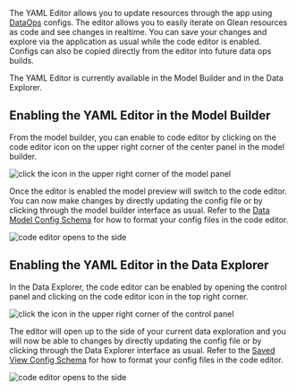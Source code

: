 The YAML Editor allows you to update resources through the app using [DataOps](index.md) configs. The editor allows you to easily iterate on Glean resources as code and see changes in realtime. You can save your changes and explore via the application as usual while the code editor is enabled. Configs can also be copied directly from the editor into future data ops builds.

The YAML Editor is currently available in the Model Builder and in the Data Explorer.

## Enabling the YAML Editor in the Model Builder

From the model builder, you can enable to code editor by clicking on the code editor icon on the upper right corner of the center panel in the model builder.

<img src="/assets/select-code-editor-model-builder.png" alt="click the icon in the upper right corner of the model panel"/>

Once the editor is enabled the model preview will switch to the code editor. You can now make changes by directly updating the config file or by clicking through the model builder interface as usual. Refer to the [Data Model Config Schema](config-schema/Data-Model.md) for how to format your config files in the code editor.

<img src="/assets/code-editor-model-builder.png" alt="code editor opens to the side" />

## Enabling the YAML Editor in the Data Explorer

In the Data Explorer, the code editor can be enabled by opening the control panel and clicking on the code editor icon in the top right corner.

<img src="/assets/code-editor-control-panel.png" alt="click the icon in the upper right corner of the control panel"/>

The editor will open up to the side of your current data exploration and you will now be able to changes by directly updating the config file or by clicking through the Data Explorer interface as usual. Refer to the [Saved View Config Schema](config-schema/Saved-View.md) for how to format your config files in the code editor.

<img src="/assets/code-editor-explore.png" alt="code editor opens to the side"/>
